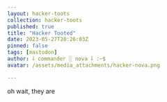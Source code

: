 ```yaml
---
layout: hacker-toots
collection: hacker-toots
published: true
title: "Hacker Tooted"
date: 2023-05-27T20:26:03Z
pinned: false
tags: [mastodon]
author: ⸸ commander ░ nova ⸸ :~$
avatar: /assets/media_attachments/hacker-nova.png

---
```


<p>oh wait, they are</p>


